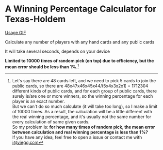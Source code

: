 # A Winning Percentage Calculator for Texas-Holdem

[Usage GIF](http://wx4.sinaimg.cn/mw1024/7f95814bly1fgj6drtpe0g20qu0lax6x.gif)

Calculate any number of players with any hand cards and any public cards

It will take several seconds, depends on your device

**Limited to 10000 times of random pick (on top) due to efficiency, but the mean error should be less than 1%.**[^help]

[^help]: Let's say there are 48 cards left, and we need to pick 5 cards to join the public cards, so there are 48x47x46x45x44/(5x4x3x2x1) = 1712304 different kinds of public cards, and for each group of public cards, there surely is/are one or more winners, so the winning percentage for each player is an exact number.<br>But we can't do so much calculate (it will take too long), so I make a limit of 10000 times. As a result, the calculation will be a little different with the real winning percentage, and it's usually not the same number for every calculation of same given cards.<br>So my problem is: **for how many times of random pick, the mean error between calculation and real winning percentage is less than 1%?**<br>If you have any idea, feel free to open a issue or contact me with [i@viegg.com](mailto:i@viegg.com)
